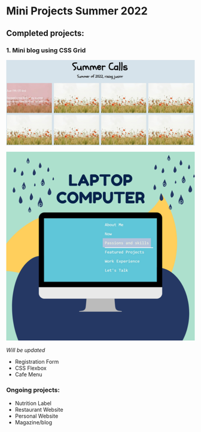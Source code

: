 # Mini Projects Summer 2022

## Completed projects:

### 1. **Mini blog using CSS Grid**
![image of mini blog created using css grid](/images/summer-css-grid.jpg)

![image of computer with the navigation bar mockup](/images/Laptop-navigation-display.png)

*Will be updated*
- Registration Form
- CSS Flexbox
- Cafe Menu


### Ongoing projects: 
- Nutrition Label
- Restaurant Website
- Personal Website 
- Magazine/blog

